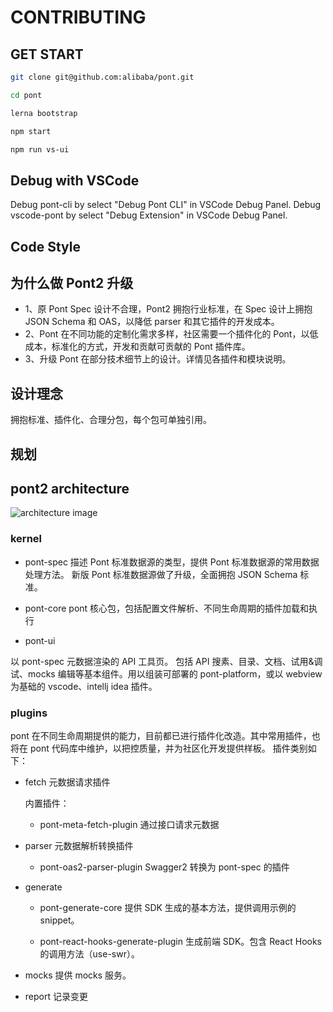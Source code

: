 # CONTRIBUTING

## GET START

```sh
git clone git@github.com:alibaba/pont.git

cd pont

lerna bootstrap

npm start

npm run vs-ui
```

## Debug with VSCode

Debug pont-cli by select "Debug Pont CLI" in VSCode Debug Panel.
Debug vscode-pont by select "Debug Extension" in VSCode Debug Panel.

## Code Style

## 为什么做 Pont2 升级

- 1、原 Pont Spec 设计不合理，Pont2 拥抱行业标准，在 Spec 设计上拥抱 JSON Schema 和 OAS，以降低 parser 和其它插件的开发成本。
- 2、Pont 在不同功能的定制化需求多样，社区需要一个插件化的 Pont，以低成本，标准化的方式，开发和贡献可贡献的 Pont 插件库。
- 3、升级 Pont 在部分技术细节上的设计。详情见各插件和模块说明。

## 设计理念

拥抱标准、插件化、合理分包，每个包可单独引用。

## 规划

## pont2 architecture

![architecture image](https://img.alicdn.com/imgextra/i2/O1CN01qfxgje261ldyXx5rl_!!6000000007602-2-tps-1504-370.png)

### kernel

- pont-spec
  描述 Pont 标准数据源的类型，提供 Pont 标准数据源的常用数据处理方法。
  新版 Pont 标准数据源做了升级，全面拥抱 JSON Schema 标准。

- pont-core
  pont 核心包，包括配置文件解析、不同生命周期的插件加载和执行

- pont-ui

以 pont-spec 元数据渲染的 API 工具页。 包括 API 搜素、目录、文档、试用&调试、mocks 编辑等基本组件。用以组装可部署的 pont-platform，或以 webview 为基础的 vscode、intellj idea 插件。

### plugins

pont 在不同生命周期提供的能力，目前都已进行插件化改造。其中常用插件，也将在 pont 代码库中维护，以把控质量，并为社区化开发提供样板。
插件类别如下：

- fetch 元数据请求插件

  内置插件：

  - pont-meta-fetch-plugin 通过接口请求元数据

- parser 元数据解析转换插件

  - pont-oas2-parser-plugin Swagger2 转换为 pont-spec 的插件

- generate

  - pont-generate-core
    提供 SDK 生成的基本方法，提供调用示例的 snippet。

  - pont-react-hooks-generate-plugin
    生成前端 SDK。包含 React Hooks 的调用方法（use-swr）。

- mocks
  提供 mocks 服务。

- report
  记录变更
